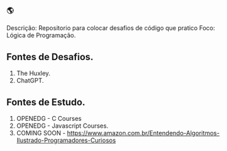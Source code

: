 ### 🌎

Descrição: Repositorio para colocar desafios de código que pratico
Foco: Lógica de Programação. 

## Fontes de Desafios.

1. The Huxley.
2. ChatGPT.

## Fontes de Estudo.

1. OPENEDG - C Courses 
2. OPENEDG - Javascript Courses.
3. COMING SOON - https://www.amazon.com.br/Entendendo-Algoritmos-Ilustrado-Programadores-Curiosos
